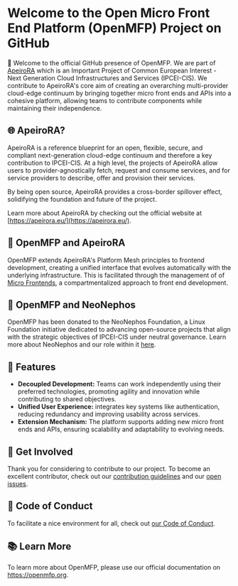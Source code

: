 # Welcome to the Open Micro Front End Platform (OpenMFP) Project on GitHub

:wave: Welcome to the official GitHub presence of OpenMFP. We are part of [ApeiroRA](https://apeirora.eu/content/projects/) which is an Important Project of Common European Interest - Next Generation Cloud Infrastructures and Services (IPCEI-CIS). We contribute to ApeiroRA's core aim of creating an overarching multi-provider cloud-edge continuum by bringing
together micro front ends and APIs into a cohesive platform, allowing teams to contribute components while maintaining their independence. 

## :globe_with_meridians: ApeiroRA?

ApeiroRA is a reference blueprint for an open, flexible, secure, and compliant next-generation cloud-edge continuum and therefore a key contribution to IPCEI-CIS. At a high level, the projects of ApeiroRA allow users to provider-agnostically fetch, request and consume services, and for service providers to describe, offer and provision their services.

By being open source, ApeiroRA provides a cross-border spillover effect, solidifying the foundation and future of the project.

Learn more about ApeiroRA by checking out the official website at [https://apeirora.eu/](https://apeirora.eu/).

## :handshake: OpenMFP and ApeiroRA

OpenMFP extends ApeiroRA's Platform Mesh principles to frontend development, creating a unified interface that evolves automatically with the underlying infrastructure. This is facilitated through the management of
of [Micro Frontends](https://www.turing.com/blog/micro-frontends-what-are-they-when-to-use-them), a compartmentalized approach to front end development.

## :pushpin: OpenMFP and NeoNephos

OpenMFP has been donated to the NeoNephos Foundation, a Linux Foundation initiative dedicated to advancing open-source projects that align with the strategic objectives of IPCEI-CIS under neutral governance. Learn more about NeoNephos and our role within it [here](https://neonephos.org).

## :penguin: Features

- **Decoupled Development:** Teams can work independently using their preferred technologies, promoting agility and innovation while contributing to shared objectives.
- **Unified User Experience:**  integrates key systems like authentication, reducing redundancy and improving usability across services.
- **Extension Mechanism:** The platform supports adding new micro front ends and APIs, ensuring scalability and adaptability to evolving needs.

## :busts_in_silhouette: Get Involved

Thank you for considering to contribute to our project.
To become an excellent contributor, check out our [contribution guidelines](https://github.com/openmfp/account-operator/blob/07b13e7a86d6483da59a4977b916b303fc479d3b/CONTRIBUTING.md) and our [open issues](https://github.com/issues?q=is%3Aopen+is%3Aissue+org%3Aopenmfp+archived%3Afalse+).

## :blue_heart: Code of Conduct

To facilitate a nice environment for all, check out [our Code of Conduct](https://github.com/openmfp/.github/blob/main/CODE_OF_CONDUCT.md).

## :books: Learn More

To learn more about OpenMFP, please use our official documentation on https://openmfp.org.
